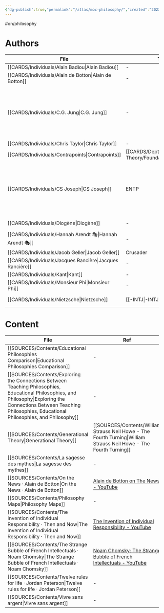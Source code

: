```yaml
---
{"dg-publish":true,"permalink":"/atlas/moc-philosophy/","created":"2023-02-18T15:16:26.544+01:00","updated":"2023-04-20T23:04:34.447+02:00"}
---
```


#on/philosophy

# Authors 
| File                                                        | Type                                                         | ref                                                                                                                                                                                                                                                                                                                                                                                                      |
| ----------------------------------------------------------- | ------------------------------------------------------------ | -------------------------------------------------------------------------------------------------------------------------------------------------------------------------------------------------------------------------------------------------------------------------------------------------------------------------------------------------------------------------------------------------------- |
| [[CARDS/Individuals/Alain Badiou\|Alain Badiou]]         | \-                                                           | \-                                                                                                                                                                                                                                                                                                                                                                                                       |
| [[CARDS/Individuals/Alain de Botton\|Alain de Botton]]   | \-                                                           | [Alain de Botton on Romanticism - YouTube](https://youtu.be/sPOuIyEJnbE)                                                                                                                                                                                                                                                                                                                                 |
| [[CARDS/Individuals/C.G. Jung\|C.G. Jung]]               | \-                                                           | <ul><li>[[SOURCES/Contents/CG Jung - Aion.md\\|Aion]]</li><li>[[SOURCES/Contents/Psychological Types.md\\|Psychological Types]]</li><li>[[SOURCES/Contents/C Jung-1962.md\\|Memories, Dreams, Reflections]]</li></ul>                                                                                                                                                                                    |
| [[CARDS/Individuals/Chris Taylor\|Chris Taylor]]         | \-                                                           | \-                                                                                                                                                                                                                                                                                                                                                                                                       |
| [[CARDS/Individuals/Contrapoints\|Contrapoints]]         | [[CARDS/Depth Psychology Theory/Foundational/INFJ\|INFJ]] | [ContraPoints - YouTube](https://www.youtube.com/@ContraPoints)                                                                                                                                                                                                                                                                                                                                          |
| [[CARDS/Individuals/CS Joseph\|CS Joseph]]               | ENTP                                                         | <ul><li>[Begin Your Journey Here \\| C.S. Joseph](https://csjoseph.life/)</li><li>[Udja App (Typing Tool)](https://www.udja.app/#/)</li><li>[CS Joseph - Youtube](https://www.youtube.com/@CSJoseph)</li><li>[CSJ Members Portal](https://offers.csjoseph.life/portal)</li><li>[Type Grid Companion Guide Download \\| C.S. Joseph](https://csjoseph.life/type-grid-companion-guide-download/)</li></ul> |
| [[CARDS/Individuals/Diogène\|Diogène]]                   | \-                                                           | Diogène le Cynique - Pensées et anecdotes                                                                                                                                                                                                                                                                                                                                                                |
| [[CARDS/Individuals/Hannah Arendt 🎭\|Hannah Arendt 🎭]] | \-                                                           | [Hannah Arendt (film) - Wikipedia](https://en.wikipedia.org/wiki/Hannah_Arendt_(film))                                                                                                                                                                                                                                                                                                                   |
| [[CARDS/Individuals/Jacob Geller\|Jacob Geller]]         | Crusader                                                     | \-                                                                                                                                                                                                                                                                                                                                                                                                       |
| [[CARDS/Individuals/Jacques Rancière\|Jacques Rancière]] | \-                                                           | \-                                                                                                                                                                                                                                                                                                                                                                                                       |
| [[CARDS/Individuals/Kant\|Kant]]                         | \-                                                           | \-                                                                                                                                                                                                                                                                                                                                                                                                       |
| [[CARDS/Individuals/Monsieur Phi\|Monsieur Phi]]         | \-                                                           | \-                                                                                                                                                                                                                                                                                                                                                                                                       |
| [[CARDS/Individuals/Nietzsche\|Nietzsche]]               | [[-INTJ\|-INTJ]]                                          | [Nietzsches insight for Ni and Si users \| C.S. Joseph](https://csjoseph.life/nietzsches-insight-for-ni-and-si-users/)                                                                                                                                                                                                                                                                                   |



# Content
| File                                                                                                                                                                                                                         | Ref                                                                                                                    |
| ---------------------------------------------------------------------------------------------------------------------------------------------------------------------------------------------------------------------------- | ---------------------------------------------------------------------------------------------------------------------- |
| [[SOURCES/Contents/Educational Philosophies Comparison\|Educational Philosophies Comparison]]                                                                                                                             | \-                                                                                                                     |
| [[SOURCES/Contents/Exploring the Connections Between Teaching Philosophies, Educational Philosophies, and Philosophy\|Exploring the Connections Between Teaching Philosophies, Educational Philosophies, and Philosophy]] | \-                                                                                                                     |
| [[SOURCES/Contents/Generational Theory\|Generational Theory]]                                                                                                                                                             | [[SOURCES/Contents/William Strauss Neil Howe - The Fourth Turning\|William Strauss Neil Howe - The Fourth Turning]] |
| [[SOURCES/Contents/La sagesse des mythes\|La sagesse des mythes]]                                                                                                                                                         | \-                                                                                                                     |
| [[SOURCES/Contents/On the News · Alain de Botton\|On the News · Alain de Botton]]                                                                                                                                         | [Alain de Botton on The News - YouTube](https://www.youtube.com/watch?v=SNr-AoFLjok&t=3s)                              |
| [[SOURCES/Contents/Philosophy Maps\|Philosophy Maps]]                                                                                                                                                                     | \-                                                                                                                     |
| [[SOURCES/Contents/The Invention of Individual Responsibility · Then and Now\|The Invention of Individual Responsibility · Then and Now]]                                                                                 | [The Invention of Individual Responsibility - YouTube](https://youtu.be/tp4FGAv2gks)                                   |
| [[SOURCES/Contents/The Strange Bubble of French Intellectuals · Noam Chomsky\|The Strange Bubble of French Intellectuals · Noam Chomsky]]                                                                                 | [Noam Chomsky: The Strange Bubble of French Intellectuals - YouTube](https://youtu.be/772WncdxCSw)                     |
| [[SOURCES/Contents/Twelve rules for life · Jordan Peterson\|Twelve rules for life · Jordan Peterson]]                                                                                                                     | \-                                                                                                                     |
| [[SOURCES/Contents/Vivre sans argent\|Vivre sans argent]]                                                                                                                                                                 | \-                                                                                                                     |
